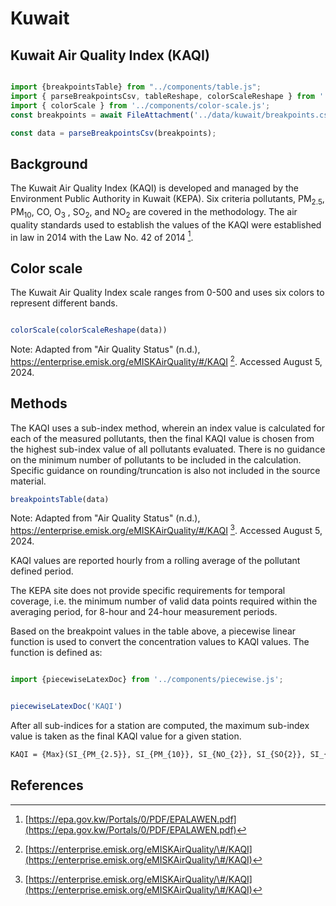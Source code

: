 # Kuwait

## Kuwait Air Quality Index (KAQI)

```js

import {breakpointsTable} from "../components/table.js";
import { parseBreakpointsCsv, tableReshape, colorScaleReshape } from '../utils/utils.js';
import { colorScale } from '../components/color-scale.js';
const breakpoints = await FileAttachment('../data/kuwait/breakpoints.csv').text();

const data = parseBreakpointsCsv(breakpoints);
```

## Background

The Kuwait Air Quality Index (KAQI) is developed and managed by the Environment Public Authority in Kuwait (KEPA). Six criteria pollutants, PM<sub>2.5</sub>, PM<sub>10</sub>, CO, O<sub>3</sub> , SO<sub>2</sub>, and NO<sub>2</sub> are covered in the methodology. The air quality standards used to establish the values of the KAQI were established in law in 2014 with the Law No. 42 of 2014 [^1].

## Color scale

The Kuwait Air Quality Index scale ranges from 0-500 and uses six colors to represent different bands.

```js

colorScale(colorScaleReshape(data))

```

Note: Adapted from "Air Quality Status" (n.d.), <https://enterprise.emisk.org/eMISKAirQuality/#/KAQI> [^2]. Accessed August 5, 2024.

## Methods

The KAQI uses a sub-index method, wherein an index value is calculated for each of the measured pollutants, then the final KAQI value is chosen from the highest sub-index value of all pollutants evaluated. There is no guidance on the minimum number of pollutants to be included in the calculation. Specific guidance on rounding/truncation is also not included in the source material.

```js
breakpointsTable(data)
```

Note: Adapted from "Air Quality Status" (n.d.), <https://enterprise.emisk.org/eMISKAirQuality/#/KAQI> [^2]. Accessed August 5, 2024.

KAQI values are reported hourly from a rolling average of the pollutant defined period.

The KEPA site does not provide specific requirements for temporal coverage, i.e. the minimum number of valid data points required within the averaging period, for 8-hour and 24-hour measurement periods.

Based on the breakpoint values in the table above, a piecewise linear function is used to convert the concentration values to KAQI values. The function is defined as:

```js

import {piecewiseLatexDoc} from '../components/piecewise.js';

```

```js

piecewiseLatexDoc('KAQI')

```

After all sub-indices for a station are computed, the maximum sub-index value is taken as the final KAQI value for a given station.

```tex  
KAQI = {Max}(SI_{PM_{2.5}}, SI_{PM_{10}}, SI_{NO_{2}}, SI_{SO{2}}, SI_{O_{3}}, SI_{CO})
```

## References

[^1]: [https://epa.gov.kw/Portals/0/PDF/EPALAWEN.pdf](https://epa.gov.kw/Portals/0/PDF/EPALAWEN.pdf)

[^2]: [https://enterprise.emisk.org/eMISKAirQuality/\#/KAQI](https://enterprise.emisk.org/eMISKAirQuality/\#/KAQI)
